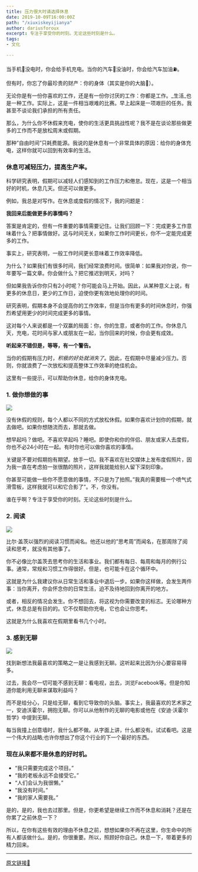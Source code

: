 ```yaml
---
title: 压力很大时请选择休息
date: 2019-10-09T16:00:00Z
path: "/xiuxiskeyijianya"
author: dariusforoux
excerpt: 专注于享受你的时刻。无论这些时刻是什么。
tags:
- 文化

---
```

当手机📱没电时，你会给手机充电。当你的汽车🚗没油时，你会给汽车加油⛽️。

但有时，你忘了你最珍贵的财产：你的身体（其实是你的大脑🧠）。

无论你是有一份你喜欢的工作，还是有一份你讨厌的工作：你都是工作。_生活_也是一种工作。实际上，这是一件相当艰难的比赛。早上起床是一项艰巨的任务。我甚至不谈论我们承担的所有责任。

那么，为什么你不休假来充电，使你的生活更具挑战性呢？我不是在谈论那些做更多的工作而不是放松周末或假期。

那种”自由时间”只耗费能源。我说的是休息有一个非常具体的原因：给你的身体充电，这样你就可以回到有效率的生活。

### 休息可减轻压力，提高生产率。

科学研究表明，假期可以减轻人们感知到的工作压力和倦怠。现在，这是一个相当好的时机，休息几天。但还可以做更多。

例如，我总是对写作。在休息或度假的情况下，我的问题是：

**我回来后能做更多的事情吗？**

答案是肯定的，但有一件重要的事情需要记住。让我们回顾一下：完成更多工作意味着什么？把事情做好。这与时间无关，如果你工作时间更长，你不一定能完成更多的工作。

事实上，研究表明，一般工作时间更长意味着工作效率降低。

为什么？如果我们有很多时间，我们经常浪费时间。很简单：如果我对你说，你一年要写一篇文章。你会做什么？把它推迟到明天，对吗？

但如果我告诉你你只有2小时呢？你可能会马上开始。因此，从某种意义上说，有更多的休息日，更少的工作日，迫使你更有效地处理你的时间。

研究表明，假期本身不会提高你的工作效率，但是当你有更多的时间休息时，你强烈希望用更少的时间完成更多的事情。

这对每个人来说都是一个双赢的局面：你，你的生意，或者你的工作。你休息几天，充电，花时间与家人或朋友在一起，当你回来的时候，你会更有成效。

**听起来不错但是，等等，有一个警告。**

当你的假期有压力时，_积极的好处就消失了_。因此，在假期中尽量减少压力。否则，你就浪费了一次放松和提高整体工作效率的绝佳机会。

这里有一些提示，可以帮助你休息，给你的身体充电。

### 1. 做你想做的事

![](http://lamyoung.com/img/in-post/2019-10-01-what-do-you-want.png)

没有休假的规则，每个人都以不同的方式放松休假。如果你喜欢计划你的假期，就去做吧。如果你想随流而去，那就去做。

想早起吗？做吧。不喜欢早起吗？睡吧。即使你和你的伴侣、朋友或家人去度假，你也不必24小时在一起。有时你也可以做你喜欢的事情。

关键是不要对假期抱有期望。放手一切。我不喜欢在社交媒体上发布度假照片，因为我一直在考虑拍一张很酷的照片，这样我就能给别人留下深刻印象。

你甚至可能做一些你不愿意做的事情，不只是为了拍照。”我真的需要租一个喷气式滑雪板，这样我就可以和它合影了”。不，你没有。

谁在乎啊？专注于享受你的时刻。无论这些时刻是什么。

### 2. 阅读

![](http://lamyoung.com/img/in-post/2019-10-01-read.jpeg)

比尔·盖茨以强烈的阅读习惯而闻名。他还以他的”思考周”而闻名，在那周除了阅读和思考，就没有其他事了。

你不必像比尔盖茨去思考你的生活和事业。我们都有每日、每周和每月的例行公事。通常，常规和习惯工作得很好。但是，也可能卡在这个循环中。

这就是为什么我建议你从日常生活和事业中退后一步。如果你这样做，会发生两件事：当你离开，你会怀念你的日常生活，迫不及待地回到你离开的地方。

或者，相反的情况会发生。你不想回去，将这视为你需要改变的标志。无论哪种方式，休息总是有目的的。它不仅帮助你充电，它也会让你思考。

这就是为什么我喜欢在假期里看书几个小时。

### 3. 感到无聊

![](http://lamyoung.com/img/in-post/2019-10-01-bored.jpg)

找到新想法我最喜欢的策略之一是让我感到无聊。这听起来比因为分心要容易得多。

过去，我会尽一切可能不感到无聊：看电视，出去，浏览Facebook等。但是你知道你能利用无聊来谋取利益吗？

而不是给分心，只是给无聊，看到它导致你的头脑。事实上，我最喜欢的艺术家之一，安迪沃霍尔，拥抱无聊。你可以从他制作的无聊的电影或他在《安迪·沃霍尔哲学》中提到无聊。

每当我撞上创意墙时，我什么都不做。从字面上讲，什么都没有。试试看吧。这是一个伟大的战略;也许你想出了你这个行业的下一个最好的东西。

### 现在从来都不是休息的好时机。

* “我只需要完成这个项目。”
* “我的老板永远不会接受它。”
* “人们会认为我很懒。”
* “我没有时间。”
* “我的家人需要我。”

是的，是的，我也去过那里。但是，你更希望是继续工作而不休息和消耗？还是在你累了之前休息一下？

所以，在你有这些有效的理由不休息之前，想想如果你不再在这里，你生命中的所有人都该做什么。是的，你很重要。所以，照顾好你自己。休息一下，带着更多的精力回来。

***

[原文链接🔗](https://dariusforoux.com/break/)